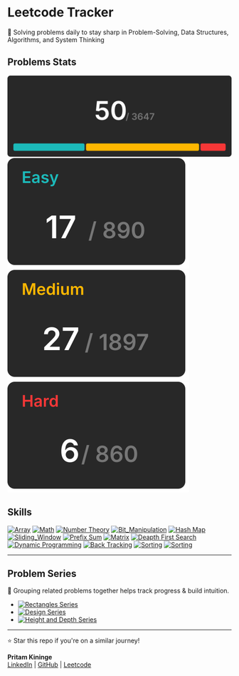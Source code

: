 # Leetcode Tracker
  
🚀 Solving problems daily to stay sharp in Problem-Solving, Data Structures, Algorithms, and System Thinking

## Problems Stats

[![all problmes](./assets/totalCard.svg)](./README.md)  
[![easy problmes](./assets/easyCard.svg)](./easy.md)[![medium problmes](./assets/mediumCard.svg)](medium.md)[![hard problmes](./assets/hardCard.svg)](hard.md)


## Skills 

[![Array](https://img.shields.io/badge/Array-gray)](./skills)
[![Math](https://img.shields.io/badge/Math-gray)](./skills)
[![Number Theory](https://img.shields.io/badge/Number_Theory-gray)](./skills)
[![Bit_Manipulation](https://img.shields.io/badge/Bit_Manipulation-gray)](./skills)
[![Hash Map](https://img.shields.io/badge/Hash_Map-gray)](./skills)
[![Sliding_Window](https://img.shields.io/badge/Sliding_Window-gray)](./skills)
[![Prefix Sum](https://img.shields.io/badge/Prefix_Sum-gray)](./skills)
[![Matrix](https://img.shields.io/badge/Matrix-gray)](./skills/matrix.md)
[![Deapth First Search](https://img.shields.io/badge/Depth_First_Search-gray)](./skills)
[![Dynamic Programming](https://img.shields.io/badge/Dynamic_Programming-gray)](./skills)
[![Back Tracking](https://img.shields.io/badge/Back_Tracking-gray)](./skills)
[![Sorting](https://img.shields.io/badge/Sorting-gray)](./skills/sorting.md) 
[![Sorting](https://img.shields.io/badge/Bit_Mask-gray)](./skills) 

---

## Problem Series  

📌 Grouping related problems together helps track progress & build intuition.  

- [![Rectangles Series](https://img.shields.io/badge/Series-Rectangles_in_Matrix-blue?style=for-the-badge)](/series/rectangles-in-matrix.md)  
- [![Design Series](https://img.shields.io/badge/Series-Design-blue?style=for-the-badge)](/series/design.md)
- [![Height and Depth Series](https://img.shields.io/badge/Series-Height_and_Depth-blue?style=for-the-badge)](/series/height-and-depth.md)  

---

⭐ Star this repo if you're on a similar journey!

**Pritam Kininge**    
[LinkedIn](https://linkedin.com/in/pritam-kininge)  |  [GitHub](https://github.com/kininge)  |  [Leetcode](https://leetcode.com/u/kininge007/)
</div>






